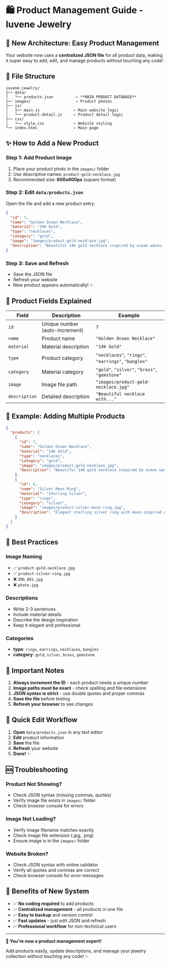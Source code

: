 # 🛍️ Product Management Guide - Iuvene Jewelry

## 🚀 **New Architecture: Easy Product Management**

Your website now uses a **centralized JSON file** for all product data, making it super easy to add, edit, and manage products without touching any code!

## 📁 **File Structure**

```
iuvene-jewelry/
├── data/
│   └── products.json          ← **MAIN PRODUCT DATABASE**
├── images/                    ← Product photos
├── js/
│   ├── main.js               ← Main website logic
│   └── product-detail.js     ← Product detail logic
├── css/
│   └── style.css             ← Website styling
└── index.html                ← Main page
```

## ✨ **How to Add a New Product**

### **Step 1: Add Product Image**
1. Place your product photo in the `images/` folder
2. Use descriptive names: `product-gold-necklace.jpg`
3. Recommended size: **600x600px** (square format)

### **Step 2: Edit `data/products.json`**
Open the file and add a new product entry:

```json
{
  "id": 7,
  "name": "Golden Ocean Necklace",
  "material": "14K Gold",
  "type": "necklaces",
  "category": "gold",
  "image": "images/product-gold-necklace.jpg",
  "description": "Beautiful 14K gold necklace inspired by ocean waves..."
}
```

### **Step 3: Save and Refresh**
- Save the JSON file
- Refresh your website
- New product appears automatically! ✨

## 🔧 **Product Fields Explained**

| Field | Description | Example |
|-------|-------------|---------|
| `id` | Unique number (auto-increment) | `7` |
| `name` | Product name | `"Golden Ocean Necklace"` |
| `material` | Material description | `"14K Gold"` |
| `type` | Product category | `"necklaces"`, `"rings"`, `"earrings"`, `"bangles"` |
| `category` | Material category | `"gold"`, `"silver"`, `"brass"`, `"gemstone"` |
| `image` | Image file path | `"images/product-gold-necklace.jpg"` |
| `description` | Detailed description | `"Beautiful necklace with..."` |

## 📝 **Example: Adding Multiple Products**

```json
{
  "products": [
    {
      "id": 7,
      "name": "Golden Ocean Necklace",
      "material": "14K Gold",
      "type": "necklaces",
      "category": "gold",
      "image": "images/product-gold-necklace.jpg",
      "description": "Beautiful 14K gold necklace inspired by ocean waves..."
    },
    {
      "id": 8,
      "name": "Silver Moon Ring",
      "material": "Sterling Silver",
      "type": "rings",
      "category": "silver",
      "image": "images/product-silver-moon-ring.jpg",
      "description": "Elegant sterling silver ring with moon-inspired design..."
    }
  ]
}
```

## 🎯 **Best Practices**

### **Image Naming**
- ✅ `product-gold-necklace.jpg`
- ✅ `product-silver-ring.jpg`
- ❌ `IMG_001.jpg`
- ❌ `photo.jpg`

### **Descriptions**
- Write 2-3 sentences
- Include material details
- Describe the design inspiration
- Keep it elegant and professional

### **Categories**
- **type**: `rings`, `earrings`, `necklaces`, `bangles`
- **category**: `gold`, `silver`, `brass`, `gemstone`

## 🚨 **Important Notes**

1. **Always increment the ID** - each product needs a unique number
2. **Image paths must be exact** - check spelling and file extensions
3. **JSON syntax is strict** - use double quotes and proper commas
4. **Save the file** before testing
5. **Refresh your browser** to see changes

## 🔄 **Quick Edit Workflow**

1. **Open** `data/products.json` in any text editor
2. **Edit** product information
3. **Save** the file
4. **Refresh** your website
5. **Done!** ✨

## 🆘 **Troubleshooting**

### **Product Not Showing?**
- Check JSON syntax (missing commas, quotes)
- Verify image file exists in `images/` folder
- Check browser console for errors

### **Image Not Loading?**
- Verify image filename matches exactly
- Check image file extension (.jpg, .png)
- Ensure image is in the `images/` folder

### **Website Broken?**
- Check JSON syntax with online validator
- Verify all quotes and commas are correct
- Check browser console for error messages

## 🌟 **Benefits of New System**

- ✅ **No coding required** to add products
- ✅ **Centralized management** - all products in one file
- ✅ **Easy to backup** and version control
- ✅ **Fast updates** - just edit JSON and refresh
- ✅ **Professional workflow** for non-technical users

---

**🎉 You're now a product management expert!** 

Add products easily, update descriptions, and manage your jewelry collection without touching any code! ✨
